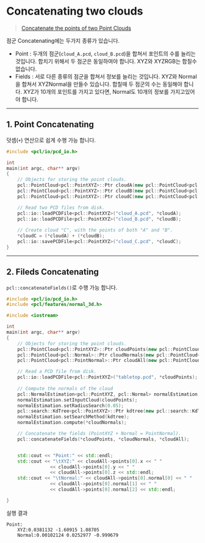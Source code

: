 # Concatenating two clouds

> [Concatenate the points of two Point Clouds](http://pointclouds.org/documentation/tutorials/concatenate_clouds.php)

점군 Concatenating에는 두가지 종류가 있습니다. 
- Point : 두개의 점군(`cloud_A.pcd`, `cloud_B.pcd`)을 합쳐서 포인트의 수를 늘리는 것입니다. 합치기 위해서 두 점군은 동일하여야 합니다. XYZ와 XYZRGB는 합칠수 없습니다. 
- Fields : 서로 다른 종류의 점군을 합쳐서 정보를 늘리는 것입니다. XYZ와 Normal을 합쳐서 XYZNormal을 만들수 있습니다. 합칠때 두 점군의 수는 동일해야 합니다. XYZ가 10개의 포인트를 가지고 있다면, Normal도 10개의 정보를 가지고있어야 합니다. 


---

## 1. Point Concatenating

덧셈(`+`) 연산으로 쉽게 수행 가능 합니다. 


```cpp 
#include <pcl/io/pcd_io.h>

int
main(int argc, char** argv)
{
	// Objects for storing the point clouds.
	pcl::PointCloud<pcl::PointXYZ>::Ptr cloudA(new pcl::PointCloud<pcl::PointXYZ>);
	pcl::PointCloud<pcl::PointXYZ>::Ptr cloudB(new pcl::PointCloud<pcl::PointXYZ>);
	pcl::PointCloud<pcl::PointXYZ>::Ptr cloudC(new pcl::PointCloud<pcl::PointXYZ>);

	// Read two PCD files from disk.
	pcl::io::loadPCDFile<pcl::PointXYZ>("cloud_A.pcd", *cloudA);
	pcl::io::loadPCDFile<pcl::PointXYZ>("cloud_B.pcd", *cloudB);
	
	// Create cloud "C", with the points of both "A" and "B".
	*cloudC = (*cloudA) + (*cloudB);
	pcl::io::savePCDFile<pcl::PointXYZ>("cloud_C.pcd", *cloudC); 
}
```

---

## 2. Fileds Concatenating

`pcl::concatenateFields()`로 수행 가능 합니다. 


```cpp
#include <pcl/io/pcd_io.h>
#include <pcl/features/normal_3d.h>

#include <iostream>

int
main(int argc, char** argv)
{
	// Objects for storing the point clouds.
	pcl::PointCloud<pcl::PointXYZ>::Ptr cloudPoints(new pcl::PointCloud<pcl::PointXYZ>);
	pcl::PointCloud<pcl::Normal>::Ptr cloudNormals(new pcl::PointCloud<pcl::Normal>);
	pcl::PointCloud<pcl::PointNormal>::Ptr cloudAll(new pcl::PointCloud<pcl::PointNormal>);

	// Read a PCD file from disk.
	pcl::io::loadPCDFile<pcl::PointXYZ>("tabletop.pcd", *cloudPoints);
	
	// Compute the normals of the cloud 
	pcl::NormalEstimation<pcl::PointXYZ, pcl::Normal> normalEstimation;
	normalEstimation.setInputCloud(cloudPoints);
	normalEstimation.setRadiusSearch(0.05);
	pcl::search::KdTree<pcl::PointXYZ>::Ptr kdtree(new pcl::search::KdTree<pcl::PointXYZ>);
	normalEstimation.setSearchMethod(kdtree);
	normalEstimation.compute(*cloudNormals);

	// Concatenate the fields (PointXYZ + Normal = PointNormal).
	pcl::concatenateFields(*cloudPoints, *cloudNormals, *cloudAll);


	std::cout << "Point:" << std::endl;
	std::cout << "\tXYZ:" << cloudAll->points[0].x << " "
				<< cloudAll->points[0].y << " "
				<< cloudAll->points[0].z << std::endl;
	std::cout << "\tNormal:" << cloudAll->points[0].normal[0] << " "
				<< cloudAll->points[0].normal[1] << " "
				<< cloudAll->points[0].normal[2] << std::endl;

}
```


실행 결과 
```
Point:
	XYZ:0.0381132 -1.60915 1.08705
	Normal:0.00102124 0.0252977 -0.999679
```

